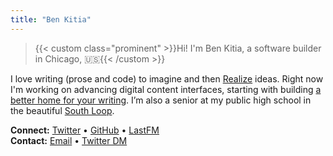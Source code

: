```yaml
---
title: "Ben Kitia"
---
```


> {{< custom class="prominent" >}}Hi! I'm Ben Kitia, a software builder in Chicago, 🇺🇸{{< /custom >}}

I love writing (prose and code) to imagine and then [Realize](/Realize.pdf) ideas. Right now I'm working on advancing digital content interfaces, starting with building [a better home for your writing](https://pubnent.com). I’m also a senior at my public high school in the beautiful [South Loop](https://www.flickr.com/search/?sort=interestingness-desc&safe_search=1&text=southloop&view_all=1).

**Connect:** [Twitter](https://twitter.com/benkitia) • [GitHub](https://github.com/benkitia) • [LastFM](https://www.last.fm/user/benkitia)  
**Contact:** [Email](https://www.kitia.net/email) • [Twitter DM](https://twitter.com/messages/compose?recipient_id=1188270454303277056)
